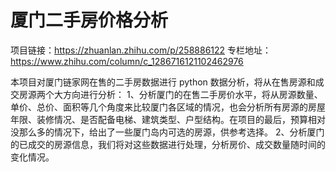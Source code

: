 # 厦门二手房价格分析
项目链接：https://zhuanlan.zhihu.com/p/258886122
专栏地址：https://www.zhihu.com/column/c_1286716121102462976

本项目对厦门链家网在售的二手房数据进行 python 数据分析，将从在售房源和成交房源两个大方向进行分析：
1、分析厦门的在售二手房价水平，将从房源数量、单价、总价、面积等几个角度来比较厦门各区域的情况，也会分析所有房源的房屋年限、装修情况、是否配备电梯、建筑类型、户型结构。在项目的最后，预算相对没那么多的情况下，给出了一些厦门岛内可选的房源，供参考选择。
2、分析厦门的已成交的房源信息，我们将对这些数据进行处理，分析房价、成交数量随时间的变化情况。
